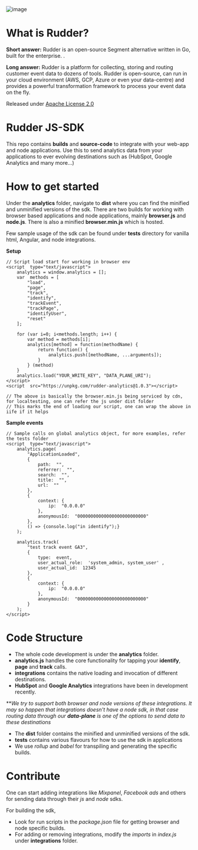 <img src="https://ci3.googleusercontent.com/proxy/fRtKCNzBZpi9ih7yLQjPyjk7A9PxqJSiy1dTNOrILhk96t0fWP7SRzPd4Hn5mtbbUBydy4zbFkokhaIAs_i98IYStoc64CUjt6bgJnR3J4lRKrZyT3L7N-M7sWO8eXnpWNTQr0cn6CaZ_euFxzzQ1937Zoef_Y7tJuEN_45xzBCoxzu_418PSbZIAY9XSJDQkI_gkqiGN0G9DXpjg89Hgp7Qg3A8CwK0nw6Tv7LudmtFxNmZffIeus-Av_QQZNdumU4I0mOtrSA7z-xrPtmxlGowDkVKIMkxVk_keFoSPFUUcx8ZrHf9I7YBZB1VQUQaovzwCMfckYgNc8dejLIoUx6f_zhSdOzgFNM=s0-d-e1-ft#https://attachment.freshdesk.com/inline/attachment?token=eyJ0eXAiOiJKV1QiLCJhbGciOiJIUzI1NiJ9.eyJpZCI6NDgwMTI3MDkyMjUsImRvbWFpbiI6ImJyb3dzZXJzdGFja2hlbHAuZnJlc2hkZXNrLmNvbSIsImFjY291bnRfaWQiOjExOTkzNjV9.C2upqj448UbAjOSoYmKEHiJ016DthbCU5XIEd-4jFJY" alt="image" title="image">

# What is Rudder?

**Short answer:** 
Rudder is an open-source Segment alternative written in Go, built for the enterprise. .

**Long answer:** 
Rudder is a platform for collecting, storing and routing customer event data to dozens of tools. Rudder is open-source, can run in your cloud environment (AWS, GCP, Azure or even your data-centre) and provides a powerful transformation framework to process your event data on the fly.

Released under [Apache License 2.0](https://www.apache.org/licenses/LICENSE-2.0)


# Rudder JS-SDK

This repo contains **builds** and **source-code** to integrate with your web-app and node applications. Use this to send analytics data from your applications to ever evolving destinations such as (HubSpot, Google Analytics and many more...)


# How to get started

Under the **analytics** folder, navigate to **dist** where you can find the minified and unminified versions of the sdk. There are two builds for working with browser based applications and node applications, mainly **browser.js** and **node.js**. There is also a minified **browser.min.js** which is hosted.

Few sample usage of the sdk can be found under **tests** directory for vanilla html, Angular, and node integrations.

**Setup**
```
// Script load start for working in browser env
<script  type="text/javascript">
	analytics = window.analytics = [];
	var  methods = [
		"load", 
		"page", 
		"track", 
		"identify", 
		"trackEvent", 
		"trackPage",
		"identifyUser", 
		"reset"
	];

	for (var i=0; i<methods.length; i++) {
		var method = methods[i];
		analytics[method] = function(methodName) {
			return function() {
				analytics.push([methodName, ...arguments]);
			}
		} (method)
	}
	analytics.load("YOUR_WRITE_KEY", "DATA_PLANE_URI");
</script>
<script  src="https://unpkg.com/rudder-analytics@1.0.3"></script>

// The above is basically the browser.min.js being serviced by cdn, for localtesting, one can refer the js under dist folder
// This marks the end of loading our script, one can wrap the above in iife if it helps
```
**Sample events**
```
// Sample calls on global analytics object, for more examples, refer the tests folder
<script  type="text/javascript">
	analytics.page(
		"ApplicationLoaded",
		{
			path:  "",
			referrer:  "",
			search:  "",
			title:  "",
			url:  ""
		},
		{
			context: {
				ip:  "0.0.0.0"
			},
			anonymousId:  "00000000000000000000000000"
		},
		() => {console.log("in identify");}
	);

	analytics.track(
		"test track event GA3",
		{
			type:  event,
			user_actual_role:  'system_admin, system_user' ,
			user_actual_id:  12345
		},
		{
			context: {
				ip:  "0.0.0.0"
			},
			anonymousId:  "00000000000000000000000000"
		}
	);
</script>
```


# Code Structure

- The whole code development is under the **analytics** folder.
-  **analytics.js** handles the core functionality for tapping your **identify**, **page** and **track** calls.
-  **integrations** contains the native loading and invocation of different destinations.
-  **HubSpot** and **Google Analytics** integrations have been in development recently.

***We try to support both browser and node versions of these integrations. It may so happen that integrations doesn't have a node sdk, in that case routing data through our **data-plane** is one of the options to send data to these destinations*

- The **dist** folder contains the minified and unminified versions of the sdk.
-  **tests** contains various flavours for how to use the sdk in applications
- We use *rollup* and *babel* for transpiling and generating the specific builds.


# Contribute

One can start adding integrations like *Mixpanel*, *Facebook ads* and others for sending data through their *js* and *node* sdks.

For building the sdk,
- Look for run scripts in the *package.json* file for getting browser and node specific builds.
- For adding or removing integrations, modify the *imports* in *index.js* under **integrations** folder.
